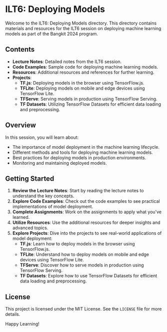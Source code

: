 # ILT6: Deploying Models

Welcome to the ILT6: Deploying Models directory. This directory contains materials and resources for the ILT6 session on deploying machine learning models as part of the Bangkit 2024 program.

## Contents

- **Lecture Notes**: Detailed notes from the ILT6 session.
- **Code Examples**: Sample code for deploying machine learning models.
- **Resources**: Additional resources and references for further learning.
- **Projects**:
  - **TF.js**: Deploying models in the browser using TensorFlow.js.
  - **TFLite**: Deploying models on mobile and edge devices using TensorFlow Lite.
  - **TFServe**: Serving models in production using TensorFlow Serving.
  - **TF Datasets**: Utilizing TensorFlow Datasets for efficient data loading and preprocessing.

## Overview

In this session, you will learn about:

- The importance of model deployment in the machine learning lifecycle.
- Different methods and tools for deploying machine learning models.
- Best practices for deploying models in production environments.
- Monitoring and maintaining deployed models.

## Getting Started

1. **Review the Lecture Notes**: Start by reading the lecture notes to understand the key concepts.
2. **Explore Code Examples**: Check out the code examples to see practical implementations of model deployment.
3. **Complete Assignments**: Work on the assignments to apply what you've learned.
4. **Utilize Resources**: Use the additional resources for deeper insights and advanced topics.
5. **Explore Projects**: Dive into the projects to see real-world applications of model deployment:
   - **TF.js**: Learn how to deploy models in the browser using TensorFlow.js.
   - **TFLite**: Understand how to deploy models on mobile and edge devices using TensorFlow Lite.
   - **TFServe**: Discover how to serve models in production using TensorFlow Serving.
   - **TF Datasets**: Explore how to use TensorFlow Datasets for efficient data loading and preprocessing.

## License

This project is licensed under the MIT License. See the `LICENSE` file for more details.

Happy Learning!
